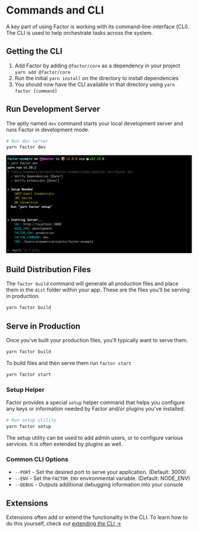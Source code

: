 # Commands and CLI

A key part of using Factor is working with its command-line-interface (CLI). The CLI is used to help orchestrate tasks across the system.

## Getting the CLI

1. Add Factor by adding `@factor/core` as a dependency in your project `yarn add @factor/core`
2. Run the initial `yarn install` on the directory to install dependencies
3. You should now have the CLI available in that directory using `yarn factor [command]`

## Run Development Server

The aptly named `dev` command starts your local development server and runs Factor in development mode.

```bash
# Run dev server
yarn factor dev
```

![Dev Server is Running](./img/cli.jpg)

## Build Distribution Files

The `factor build` command will generate all production files and place them in the `dist` folder within your app. These are the files you'll be serving in production.

```bash
yarn factor build
```

## Serve in Production

Once you've built your production files, you'll typically want to serve them.

```bash
yarn factor build
```

To build files and then serve them run `factor start`

```bash
yarn factor start
```

### Setup Helper

Factor provides a special `setup` helper command that helps you configure any keys or information needed by Factor and/or plugins you've installed.

```bash
# Run setup utility
yarn factor setup
```

The setup utility can be used to add admin users, or to configure various services. It is often extended by plugins as well.

### Common CLI Options

- `--PORT` - Set the desired port to serve your application. (Default: 3000)
- `--ENV` - Set the `FACTOR_ENV` environmental variable. (Default: NODE_ENV)
- `--DEBUG` - Outputs additional debugging information into your console

## Extensions

Extensions often add or extend the functionality in the CLI. To learn how to do this yourself, check out [extending the CLI &rarr;](./extend-the-cli)
